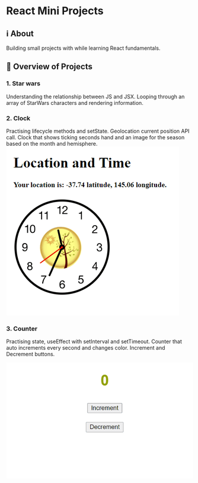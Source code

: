 # React Mini Projects

## ℹ About

Building small projects with while learning React fundamentals.

## 🎥 Overview of Projects

### 1. Star wars

Understanding the relationship between JS and JSX.
Looping through an array of StarWars characters and rendering information.

### 2. Clock

Practising lifecycle methods and setState. Geolocation current position API call.
Clock that shows ticking seconds hand and an image for the season based on the month and hemisphere.
![Clock](./docs/clock.gif)

### 3. Counter

Practising state, useEffect with setInterval and setTimeout.
Counter that auto increments every second and changes color. Increment and Decrement buttons.

![Counter](./docs/counter.gif)
